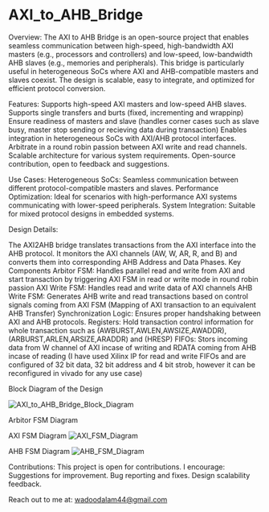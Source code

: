 # AXI_to_AHB_Bridge
Overview:
The AXI to AHB Bridge is an open-source project that enables seamless communication between high-speed, high-bandwidth AXI masters (e.g., processors and controllers) and low-speed, low-bandwidth AHB slaves (e.g., memories and peripherals). This bridge is particularly useful in heterogeneous SoCs where AXI and AHB-compatible masters and slaves coexist.
The design is scalable, easy to integrate, and optimized for efficient protocol conversion.

Features:
    Supports high-speed AXI masters and low-speed AHB slaves.
    Supports single transfers and burts (fixed, incrementing and wrappinp)
    Ensure readiness of masters and slave (handles corner cases such as slave busy, master stop sending or recieving data during transaction)
    Enables integration in heterogeneous SoCs with AXI/AHB protocol interfaces.
    Arbitrate in a round robin passion between AXI write and read channels.
    Scalable architecture for various system requirements.
    Open-source contribution, open to feedback and suggestions.
    

Use Cases:
    Heterogeneous SoCs: Seamless communication between different protocol-compatible masters and slaves.
    Performance Optimization: Ideal for scenarios with high-performance AXI systems communicating with lower-speed peripherals.
    System Integration: Suitable for mixed protocol designs in embedded systems.

Design Details:

The AXI2AHB bridge translates transactions from the AXI interface into the AHB protocol. It monitors the AXI channels (AW, W, AR, R, and B) and converts them into corresponding AHB Address and Data Phases.
Key Components
    Arbitor FSM: Handles parallel read and write from AXI and start transaction by triggering AXI FSM in read or write mode in round robin passion
    AXI Write FSM: Handles read and write data of AXI channels
    AHB Write FSM: Generates AHB write and read transactions based on control signals coming from AXI FSM (Mapping of AXI transaction to an equivalent AHB Transfer)
    Synchronization Logic: Ensures proper handshaking between AXI and AHB protocols.
    Registers: Hold transaction control information for whole transaction such as (AWBURST,AWLEN,AWSIZE,AWADDR), (ARBURST,ARLEN,ARSIZE,ARADDR) and (HRESP)
    FIFOs: Stors incoming data from W channel of AXI incase of writing and RDATA coming from AHB incase of reading (I have used Xilinx IP for read and write FIFOs and are configured of 32 bit data, 32 bit address and 4            bit strob, however it can be reconfigured in vivado for any use case)
    
Block Diagram of the Design

![AXI_to_AHB_Bridge_Block_Diagram](https://github.com/user-attachments/assets/c0d8a7d3-0aa6-4d20-afeb-a54cee011190)

Arbitor FSM Diagram

AXI FSM Diagram
![AXI_FSM_Diagram](https://github.com/user-attachments/assets/2ba3a978-729c-46a3-b320-ebdd9ddf6e63)

AHB FSM Diagram
![AHB_FSM_Diagram](https://github.com/user-attachments/assets/9e09b06d-2f81-417f-8466-08187baf8ac0)
    
Contributions:
This project is open for contributions. I encourage:
    Suggestions for improvement.
    Bug reporting and fixes.
    Design scalability feedback.

Reach out to me at: wadoodalam44@gmail.com
